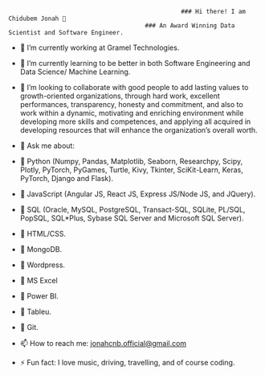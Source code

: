                                                     ### Hi there! I am Chidubem Jonah 👋
                                          ### An Award Winning Data Scientist and Software Engineer.



- 🔭 I’m currently working at Gramel Technologies.
- 🌱 I’m currently learning to be better in both Software Engineering and Data Science/ Machine Learning.
- 👯 I’m looking to collaborate with good people to add lasting values to growth-oriented organizations, through hard work, excellent performances, transparency, honesty and commitment, and also to work within a dynamic, motivating and enriching environment while developing more skills and competences, and applying all acquired in developing resources that will enhance the organization’s overall worth.



- 💬 Ask me about:
- 	Python (Numpy, Pandas, Matplotlib, Seaborn, Researchpy, Scipy, Plotly, PyTorch, PyGames, Turtle, Kivy, Tkinter, SciKit-Learn, Keras, PyTorch, Django and Flask).
- 	JavaScript (Angular JS, React JS, Express JS/Node JS, and JQuery).
- 	SQL (Oracle, MySQL, PostgreSQL, Transact-SQL, SQLite, PL/SQL, PopSQL, SQL*Plus, Sybase SQL Server and Microsoft SQL Server).
- 	HTML/CSS.
- 	MongoDB.
- 	Wordpress.
- 	MS Excel
- 	Power BI.
- 	Tableu.
- 	Git.



- 📫 How to reach me: jonahcnb.official@gmail.com
- ⚡ Fun fact: I love music, driving, travelling, and of course coding.
